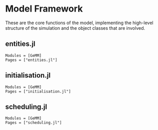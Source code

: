 # Model Framework

These are the core functions of the model, implementing the high-level structure
of the simulation and the object classes that are involved.

## entities.jl

```@autodocs
Modules = [GeMM]
Pages = ["entities.jl"]
```

## initialisation.jl

```@autodocs
Modules = [GeMM]
Pages = ["initialisation.jl"]
```

## scheduling.jl

```@autodocs
Modules = [GeMM]
Pages = ["scheduling.jl"]
```
